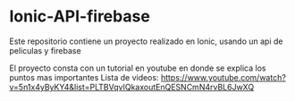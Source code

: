 # Ionic-API-firebase
Este repositorio contiene un proyecto realizado en Ionic, 
usando un api de peliculas y firebase 

El proyecto consta con un tutorial en youtube en donde se explica los puntos mas importantes
Lista de videos: https://www.youtube.com/watch?v=5n1x4yByKY4&list=PLTBVqvIQkaxoutEnQESNCmN4rvBL6JwXQ
